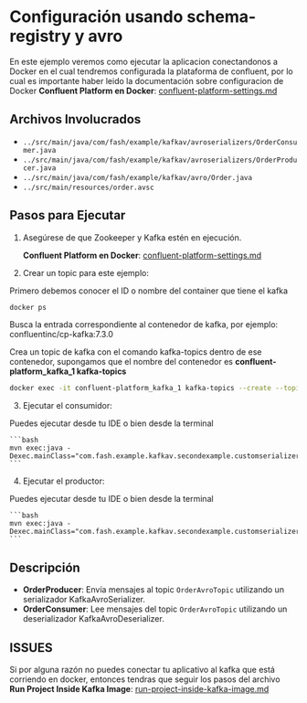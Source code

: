 # Configuración usando schema-registry y avro

En este ejemplo veremos como ejecutar la aplicacion conectandonos a Docker en el cual tendremos configurada la plataforma de confluent, por lo cual es importante haber leido la documentación sobre configuracion de Docker
**Confluent Platform en Docker**: [confluent-platform-settings.md](confluent-platform-settings.md)


## Archivos Involucrados

- `../src/main/java/com/fash/example/kafkav/avroserializers/OrderConsumer.java`
- `../src/main/java/com/fash/example/kafkav/avroserializers/OrderProducer.java`
- `../src/main/java/com/fash/example/kafkav/avro/Order.java`
- `../src/main/resources/order.avsc`

## Pasos para Ejecutar

1. Asegúrese de que Zookeeper y Kafka estén en ejecución. 

    **Confluent Platform en Docker**: [confluent-platform-settings.md](confluent-platform-settings.md) 

2. Crear un topic para este ejemplo:

Primero debemos conocer el ID o nombre del container que tiene el kafka

```bash
docker ps
```
Busca la entrada correspondiente al contenedor de kafka, por ejemplo: confluentinc/cp-kafka:7.3.0

Crea un topic de kafka con el comando kafka-topics dentro de ese contenedor, supongamos que el nombre del contenedor es **confluent-platform_kafka_1 kafka-topics** 

```bash
docker exec -it confluent-platform_kafka_1 kafka-topics --create --topic OrderAvroTopic --bootstrap-server localhost:9092 --partitions 2 --replication-factor 1
```

3. Ejecutar el consumidor:

Puedes ejecutar desde tu IDE o bien desde la terminal

    ```bash
    mvn exec:java -Dexec.mainClass="com.fash.example.kafkav.secondexample.customserializers.OrderConsumer"
    ```

4. Ejecutar el productor:

Puedes ejecutar desde tu IDE o bien desde la terminal

    ```bash
    mvn exec:java -Dexec.mainClass="com.fash.example.kafkav.secondexample.customserializers.OrderProducer"
    ```



## Descripción

- **OrderProducer**: Envía mensajes al topic `OrderAvroTopic` utilizando un serializador KafkaAvroSerializer.
- **OrderConsumer**: Lee mensajes del topic `OrderAvroTopic` utilizando un deserializador KafkaAvroDeserializer.


## ISSUES

Si por alguna razón no puedes conectar tu aplicativo al kafka que está corriendo en docker, entonces tendras que seguir los pasos del archivo
**Run Project Inside Kafka Image**: [run-project-inside-kafka-image.md](run-project-inside-kafka-image.md) 
